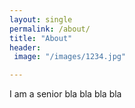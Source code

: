 ```yaml
---
layout: single
permalink: /about/
title: "About"
header:
 image: "/images/1234.jpg"

---
```


I am a senior bla bla bla bla
